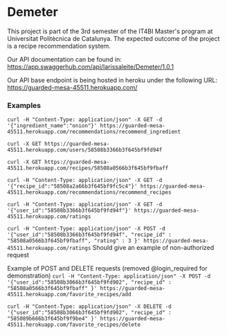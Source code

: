 # Demeter

This project is part of the 3rd semester of the IT4BI Master's program at Universitat Politècnica de Catalunya. The expected outcome of the project is a recipe recommendation system.

Our API documentation can be found in: https://app.swaggerhub.com/api/larissaleite/Demeter/1.0.1

Our API base endpoint is being hosted in heroku under the following URL: https://guarded-mesa-45511.herokuapp.com/

### Examples

`curl -H "Content-Type: application/json" -X GET -d '{"ingredient_name":"onion"}' https://guarded-mesa-45511.herokuapp.com/recommendations/recommend_ingredient`

`curl -X GET https://guarded-mesa-45511.herokuapp.com/users/58508b3366b3f645bf9fd94f`

`curl -X GET https://guarded-mesa-45511.herokuapp.com/recipes/58508a0566b3f645bf9fbaff`

`curl -H "Content-Type: application/json" -X GET -d '{"recipe_id":"58508a2a66b3f645bf9fc5c4"}' https://guarded-mesa-45511.herokuapp.com/recommendations/recommend_recipes`

`curl -H "Content-Type: application/json" -X GET -d '{"user_id":"58508b3366b3f645bf9fd94f"}' https://guarded-mesa-45511.herokuapp.com/ratings`

`curl -H "Content-Type: application/json" -X POST -d '{"user_id":"58508b3366b3f645bf9fd94f", "recipe_id" : "58508a0566b3f645bf9fbaff", "rating" : 3 }' https://guarded-mesa-45511.herokuapp.com/ratings`
Should give an example of non-authorized request

Example of POST and DELETE requests (removed @login_required for demonstration)
`curl -H "Content-Type: application/json" -X POST -d '{"user_id":"58508b3066b3f645bf9fd902", "recipe_id" : "58508a0566b3f645bf9fbaff" }' https://guarded-mesa-45511.herokuapp.com/favorite_recipes/add`

`curl -H "Content-Type: application/json" -X DELETE -d '{"user_id":"58508b3066b3f645bf9fd902", "recipe_id" : "585089b666b3f645bf9f9be4" }' https://guarded-mesa-45511.herokuapp.com/favorite_recipes/delete`
